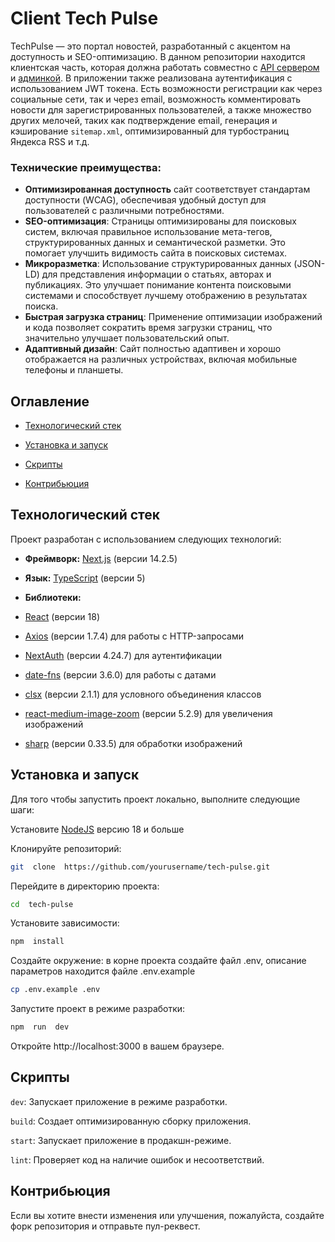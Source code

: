 # Client Tech Pulse

TechPulse — это портал новостей, разработанный с акцентом на доступность и SEO-оптимизацию. В данном репозитории находится клиентская часть, которая должна работать совместно с [API сервером](https://github.com/spammm/techpulseapi) и [админкой](https://github.com/spammm/techpulseadmin). В приложении также реализована аутентификация с использованием JWT токена. Есть возможности регистрации как через социальные сети, так и через email, возможность комментировать новости для зарегистрированных пользователей, а также множество других мелочей, таких как подтверждение email, генерация и кэширование `sitemap.xml`, оптимизированный для турбостраниц Яндекса RSS и т.д.

### Технические преимущества:

- **Оптимизированная доступность** сайт соответствует стандартам доступности (WCAG), обеспечивая удобный доступ для пользователей с различными потребностями.
- **SEO-оптимизация**: Страницы оптимизированы для поисковых систем, включая правильное использование мета-тегов, структурированных данных и семантической разметки. Это помогает улучшить видимость сайта в поисковых системах.
- **Микроразметка**: Использование структурированных данных (JSON-LD) для представления информации о статьях, авторах и публикациях. Это улучшает понимание контента поисковыми системами и способствует лучшему отображению в результатах поиска.
- **Быстрая загрузка страниц**: Применение оптимизации изображений и кода позволяет сократить время загрузки страниц, что значительно улучшает пользовательский опыт.
- **Адаптивный дизайн**: Сайт полностью адаптивен и хорошо отображается на различных устройствах, включая мобильные телефоны и планшеты.

## Оглавление

- [Технологический стек](#технологический-стек)

- [Установка и запуск](#установка-и-запуск)

- [Скрипты](#скрипты)

- [Контрибьюция](#контрибьюция)

## Технологический стек

Проект разработан с использованием следующих технологий:

- **Фреймворк:** [Next.js](https://nextjs.org/) (версии 14.2.5)
- **Язык:** [TypeScript](https://www.typescriptlang.org/) (версии 5)
- **Библиотеки:**
- [React](https://reactjs.org/) (версии 18)
- [Axios](https://axios-http.com/) (версии 1.7.4) для работы с HTTP-запросами
- [NextAuth](https://next-auth.js.org/) (версии 4.24.7) для аутентификации
- [date-fns](https://date-fns.org/) (версии 3.6.0) для работы с датами
- [clsx](https://github.com/lukeed/clsx) (версии 2.1.1) для условного объединения классов

- [react-medium-image-zoom](https://github.com/rurify/react-medium-image-zoom) (версии 5.2.9) для увеличения изображений

- [sharp](https://sharp.pixelplumbing.com/) (версии 0.33.5) для обработки изображений

## Установка и запуск

Для того чтобы запустить проект локально, выполните следующие шаги:

Установите [NodeJS](https://nodejs.org) версию 18 и больше

Клонируйте репозиторий:

```bash
git  clone  https://github.com/yourusername/tech-pulse.git
```

Перейдите в директорию проекта:

```bash
cd  tech-pulse
```

Установите зависимости:

```bash
npm  install
```

Создайте окружение:
в корне проекта создайте файл .env, описание параметров находится файле .env.example

```bash
cp .env.example .env
```

Запустите проект в режиме разработки:

```bash
npm  run  dev
```

Откройте http://localhost:3000 в вашем браузере.

## Скрипты

`dev`: Запускает приложение в режиме разработки.

`build`: Создает оптимизированную сборку приложения.

`start`: Запускает приложение в продакшн-режиме.

`lint`: Проверяет код на наличие ошибок и несоответствий.

## Контрибьюция

Если вы хотите внести изменения или улучшения, пожалуйста, создайте форк репозитория и отправьте пул-реквест.

